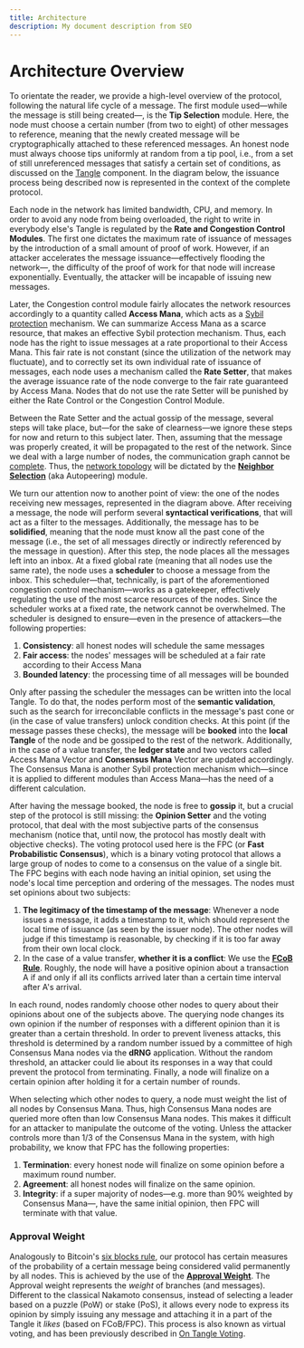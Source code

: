 ```yaml
---
title: Architecture
description: My document description from SEO
---
```


# Architecture Overview

To orientate the reader, we provide a high-level overview of the protocol, following the natural life cycle of a message. The first module used—while the message is still being created—, is the **Tip Selection** module. Here, the node must choose a certain number (from two to eight) of other messages to reference, meaning that the newly created message will be cryptographically attached to these referenced messages. An honest node must always choose tips uniformly at random from a tip pool, i.e., from a set of still unreferenced messages that satisfy a certain set of conditions, as discussed on the [Tangle](https://wiki.iota.org/goshimmer/protocol_specification/components/tangle) component. In the diagram below, the issuance process being described now is represented in the context of the complete protocol.

Each node in the network has limited bandwidth, CPU, and memory. In order to avoid any node from being overloaded, the right to write in everybody else's Tangle is regulated by the **Rate and Congestion Control Modules**. The first one dictates the maximum rate of issuance of messages by the introduction of a small amount of proof of work. However, if an attacker accelerates the message issuance—effectively flooding the network—, the difficulty of the proof of work for that node will increase exponentially. Eventually, the attacker will be incapable of issuing new messages.

Later, the Congestion control module fairly allocates the network resources accordingly to a quantity called **Access Mana**, which acts as a [Sybil protection](https://en.wikipedia.org/wiki/Sybil_attack) mechanism. We can summarize Access Mana as a scarce resource, that makes an effective Sybil protection mechanism. Thus, each node has the right to issue messages at a rate proportional to their Access Mana. This fair rate is not constant (since the utilization of the network may fluctuate), and to correctly set its own individual rate of issuance of messages, each node uses a mechanism called the **Rate Setter**, that makes the average issuance rate of the node converge to the fair rate guaranteed by Access Mana. Nodes that do not use the rate Setter will be punished by either the Rate Control or the Congestion Control Module.

Between the Rate Setter and the actual gossip of the message, several steps will take place, but—for the sake of clearness—we ignore these steps for now and return to this subject later. Then, assuming that the message was properly created, it will be propagated to the rest of the network. Since we deal with a large number of nodes, the communication graph cannot be [complete](https://en.wikipedia.org/wiki/Complete_graph). Thus, the [network topology](https://en.wikipedia.org/wiki/Network_topology) will be dictated by the [**Neighbor Selection**](https://wiki.iota.org/goshimmer/protocol_specification/components/autopeering) (aka Autopeering) module.

We turn our attention now to another point of view: the one of the nodes receiving new messages, represented in the diagram above. After receiving a message, the node will perform several **syntactical verifications**, that will act as a filter to the messages. Additionally, the message has to be **solidified**, meaning that the node must know all the past cone of the message (i.e., the set of all messages directly or indirectly referenced by the message in question). After this step, the node places all the messages left into an inbox. At a fixed global rate (meaning that all nodes use the same rate), the node uses a **scheduler** to choose a message from the inbox. This scheduler—that, technically, is part of the aforementioned congestion control mechanism—works as a gatekeeper, effectively regulating the use of the most scarce resources of the nodes. Since the scheduler works at a fixed rate, the network cannot be overwhelmed. The scheduler is designed to ensure—even in the presence of attackers—the following properties:

1. **Consistency**: all honest nodes will schedule the same messages
2. **Fair access**: the nodes' messages will be scheduled at a fair rate according to their Access Mana
3. **Bounded latency**: the processing time of all messages will be bounded

Only after passing the scheduler the messages can be written into the local Tangle. To do that, the nodes perform most of the **semantic validation**, such as the search for irreconcilable conflicts in the message's past cone or (in the case of value transfers) unlock condition checks. At this point (if the message passes these checks), the message will be **booked** into the **local Tangle** of the node and be gossiped to the rest of the network. Additionally, in the case of a value transfer, the **ledger state** and two vectors called Access Mana Vector and **Consensus Mana** Vector are updated accordingly. The Consensus Mana is another Sybil protection mechanism which—since it is applied to different modules than Access Mana—has the need of a different calculation.

After having the message booked, the node is free to **gossip** it, but a crucial step of the protocol is still missing: the **Opinion Setter** and the voting protocol, that deal with the most subjective parts of the consensus mechanism (notice that, until now, the protocol has mostly dealt with objective checks). The voting protocol used here is the FPC (or **Fast Probabilistic Consensus**), which is a binary voting protocol that allows a large group of nodes to come to a consensus on the value of a single bit. The FPC begins with each node having an initial opinion, set using the node's local time perception and ordering of the messages. The nodes must set opinions about two subjects:

1. **The legitimacy of the timestamp of the message**: Whenever a node issues a message, it adds a timestamp to it, which should represent the local time of issuance (as seen by the issuer node). The other nodes will judge if this timestamp is reasonable, by checking if it is too far away from their own local clock.
2. In the case of a value transfer, **whether it is a conflict**: We use the [**FCoB Rule**](https://wiki.iota.org/goshimmer/protocol_specification/components/consensus_mechanism#fcob). Roughly, the node will have a positive opinion about a transaction A if and only if all its conflicts arrived later than a certain time interval after A's arrival.

In each round, nodes randomly choose other nodes to query about their opinions about one of the subjects above. The querying node changes its own opinion if the number of responses with a different opinion than it is greater than a certain threshold. In order to prevent liveness attacks, this threshold is determined by a random number issued by a committee of high Consensus Mana nodes via the **dRNG** application. Without the random threshold, an attacker could lie about its responses in a way that could prevent the protocol from terminating. Finally, a node will finalize on a certain opinion after holding it for a certain number of rounds.

When selecting which other nodes to query, a node must weight the list of all nodes by Consensus Mana. Thus, high Consensus Mana nodes are queried more often than low Consensus Mana nodes. This makes it difficult for an attacker to manipulate the outcome of the voting. Unless the attacker controls more than 1/3 of the Consensus Mana in the system, with high probability, we know that FPC has the following properties:

1. **Termination**: every honest node will finalize on some opinion before a maximum round number.
2. **Agreement**: all honest nodes will finalize on the same opinion.
3. **Integrity**: if a super majority of nodes—e.g. more than 90% weighted by Consensus Mana—, have the same initial opinion, then FPC will terminate with that value.

### Approval Weight

Analogously to Bitcoin's [six blocks rule](https://en.bitcoin.it/wiki/Confirmation), our protocol has certain measures of the probability of a certain message being considered valid permanently by all nodes. This is achieved by the use of the [**Approval Weight**](https://wiki.iota.org/goshimmer/protocol_specification/components/consensus_mechanism#approval-weight-aw). The Approval weight represents the *weight* of branches (and messages). Different to the classical Nakamoto consensus, instead of selecting a leader based on a puzzle (PoW) or stake (PoS), it allows every node to express its opinion by simply issuing any message and attaching it in a part of the Tangle it *likes* (based on FCoB/FPC). This process is also known as virtual voting, and has been previously described in [On Tangle Voting](https://medium.com/@hans\_94488/a-new-consensus-the-tangle-multiverse-part-1-da4cb2a69772).
